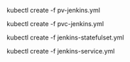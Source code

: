 kubectl create -f pv-jenkins.yml

kubectl create -f pvc-jenkins.yml

kubectl create -f jenkins-statefulset.yml

kubectl create -f jenkins-service.yml
